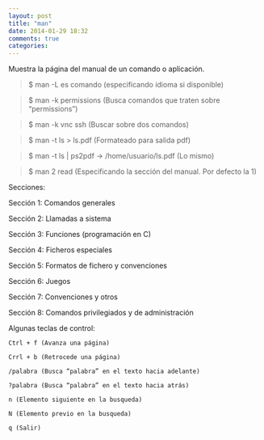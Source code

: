 ```yaml
---
layout: post
title: "man"
date: 2014-01-29 18:32
comments: true
categories: 
---
```

Muestra la página del manual de un comando o aplicación.

>$ man -L es comando (especificando idioma si disponible)

>$ man -k permissions (Busca comandos que traten sobre “permissions”)

>$ man -k vnc ssh (Buscar sobre dos comandos)

>$ man -t ls > ls.pdf (Formateado para salida pdf)

>$ man -t ls | ps2pdf -&gt; /home/usuario/ls.pdf (Lo mismo)

>$ man 2 read (Especificando la sección del manual. Por defecto la 1)

Secciones:

Sección 1: Comandos generales 

Sección 2: Llamadas a sistema 

Sección 3: Funciones (programación en C) 

Sección 4: Ficheros especiales 

Sección 5: Formatos de fichero y convenciones 

Sección 6: Juegos 

Sección 7: Convenciones y otros 

Sección 8: Comandos privilegiados y de administración

Algunas teclas de control:

	Ctrl + f (Avanza una página)

	Crrl + b (Retrocede una página)

	/palabra (Busca “palabra” en el texto hacia adelante)

	?palabra (Busca “palabra” en el texto hacia atrás)

	n (Elemento siguiente en la busqueda)

	N (Elemento previo en la busqueda)

	q (Salir)

